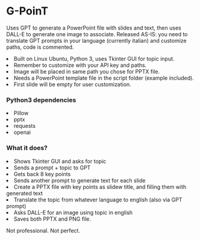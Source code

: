 # G-PoinT
Uses GPT to generate a PowerPoint file with slides and text, then uses DALL-E to generate one image to associate. Released AS-IS: you need to translate GPT prompts in your language (currently italian) and customize paths, code is commented.

<li>Built on Linux Ubuntu, Python 3, uses Tkinter GUI for topic input.
<li>Remember to customize with your API key and paths.
<li>Image will be placed in same path you chose for PPTX file.
<li>Needs a PowerPoint template file in the script folder (example included).
<li>First slide will be empty for user customization.

<h3>Python3 dependencies</h3>
<li>Pillow
<li>pptx
<li>requests
<li>openai
  
<h3>What it does?</h3>
<li>Shows Tkinter GUI and asks for topic
<li>Sends a prompt + topic to GPT
<li>Gets back 8 key points
<li>Sends another prompt to generate text for each slide
<li>Create a PPTX file with key points as slidew title, and filling them with generated text
<li>Translate the topic from whatever language to english (also via GPT prompt)
<li>Asks DALL-E for an image using topic in english
<li>Saves both PPTX and PNG file.

Not professional. Not perfect.
